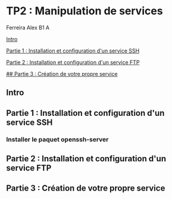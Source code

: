 # TP2 : Manipulation de services

Ferreira Alex B1 A

[Intro](#Intro)

[Partie 1 : Installation et configuration d'un service SSH](#p1)

[Partie 2 : Installation et configuration d'un service FTP](#p2)

[## Partie 3 : Création de votre propre service](#p3)


## Intro



## Partie 1 : Installation et configuration d'un service SSH <a name="p1"></a>

### Installer le paquet openssh-server


## Partie 2 : Installation et configuration d'un service FTP <a name="p2"></a>



## Partie 3 : Création de votre propre service <a name="p3"></a>